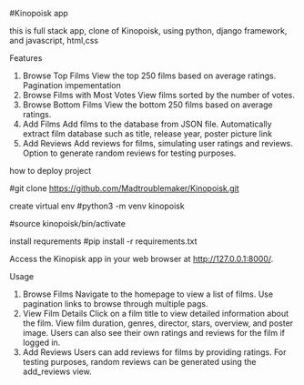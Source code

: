 #Kinopoisk app

this is full stack app, clone of Kinopoisk, using python, django framework, and javascript, html,css


Features
1. Browse Top Films
View the top 250 films based on average ratings.
Pagination impementation
2. Browse Films with Most Votes
View films sorted by the number of votes.
3. Browse Bottom Films
View the bottom 250 films based on average ratings.
4. Add Films
Add films to the database from  JSON file.
Automatically extract film database such as title, release year, poster picture link
5. Add Reviews
Add reviews for films, simulating user ratings and reviews.
Option to generate random reviews for testing purposes.


how to deploy project


#git clone https://github.com/Madtroublemaker/Kinopoisk.git

create virtual env
#python3 -m venv kinopoisk


#source kinopoisk/bin/activate


install requrements
#pip install -r requirements.txt


Access the Kinopisk app in your web browser at http://127.0.0.1:8000/.



Usage
1. Browse Films
Navigate to the homepage to view a list of films.
Use pagination links to browse through multiple pags.
2. View Film Details
Click on a film title to view detailed information about the film.
View film duration, genres, director, stars, overview, and poster image.
Users can also see their own ratings and reviews for the film if logged in.
3. Add Reviews
Users can add reviews for films by providing ratings.
For testing purposes, random reviews can be generated using the add_reviews view.


